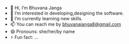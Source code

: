 - 👋 Hi, I’m Bhuvana Janga
- 👀 I’m interested in developing,designing the software.
- 🌱 I’m currently learning new skills. 
- 📫 You can reach me by bhuvanajanga8@gmail.com
- 😄 Pronouns: she/her/by name
- ⚡ Fun fact: ...

<!---
bhuvanajanga/bhuvanajanga is a ✨ special ✨ repository because its `README.md` (this file) appears on your GitHub profile.
You can click the Preview link to take a look at your changes.
--->
